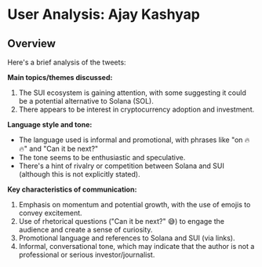 # User Analysis: Ajay Kashyap

## Overview

Here's a brief analysis of the tweets:

**Main topics/themes discussed:**

1. The SUI ecosystem is gaining attention, with some suggesting it could be a potential alternative to Solana (SOL).
2. There appears to be interest in cryptocurrency adoption and investment.

**Language style and tone:**

* The language used is informal and promotional, with phrases like "on 🔥🔥" and "Can it be next?"
* The tone seems to be enthusiastic and speculative.
* There's a hint of rivalry or competition between Solana and SUI (although this is not explicitly stated).

**Key characteristics of communication:**

1. Emphasis on momentum and potential growth, with the use of emojis to convey excitement.
2. Use of rhetorical questions ("Can it be next?" 😅) to engage the audience and create a sense of curiosity.
3. Promotional language and references to Solana and SUI (via links).
4. Informal, conversational tone, which may indicate that the author is not a professional or serious investor/journalist.
